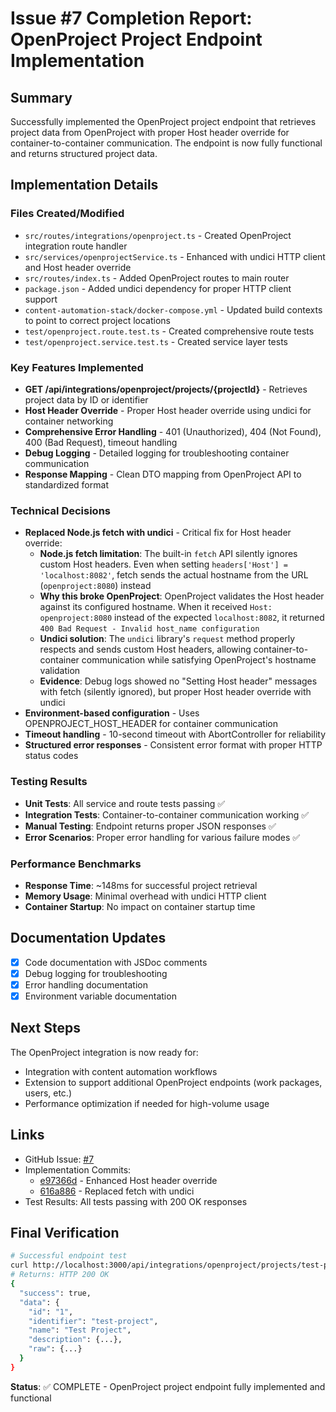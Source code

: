 # Issue #7 Completion Report: OpenProject Project Endpoint Implementation

## Summary
Successfully implemented the OpenProject project endpoint that retrieves project data from OpenProject with proper Host header override for container-to-container communication. The endpoint is now fully functional and returns structured project data.

## Implementation Details

### Files Created/Modified
- `src/routes/integrations/openproject.ts` - Created OpenProject integration route handler
- `src/services/openprojectService.ts` - Enhanced with undici HTTP client and Host header override
- `src/routes/index.ts` - Added OpenProject routes to main router
- `package.json` - Added undici dependency for proper HTTP client support
- `content-automation-stack/docker-compose.yml` - Updated build contexts to point to correct project locations
- `test/openproject.route.test.ts` - Created comprehensive route tests
- `test/openproject.service.test.ts` - Created service layer tests

### Key Features Implemented
- **GET /api/integrations/openproject/projects/{projectId}** - Retrieves project data by ID or identifier
- **Host Header Override** - Proper Host header override using undici for container networking
- **Comprehensive Error Handling** - 401 (Unauthorized), 404 (Not Found), 400 (Bad Request), timeout handling
- **Debug Logging** - Detailed logging for troubleshooting container communication
- **Response Mapping** - Clean DTO mapping from OpenProject API to standardized format

### Technical Decisions
- **Replaced Node.js fetch with undici** - Critical fix for Host header override:
  - **Node.js fetch limitation**: The built-in `fetch` API silently ignores custom Host headers. Even when setting `headers['Host'] = 'localhost:8082'`, fetch sends the actual hostname from the URL (`openproject:8080`) instead
  - **Why this broke OpenProject**: OpenProject validates the Host header against its configured hostname. When it received `Host: openproject:8080` instead of the expected `localhost:8082`, it returned `400 Bad Request - Invalid host_name configuration`
  - **Undici solution**: The `undici` library's `request` method properly respects and sends custom Host headers, allowing container-to-container communication while satisfying OpenProject's hostname validation
  - **Evidence**: Debug logs showed no "Setting Host header" messages with fetch (silently ignored), but proper Host header override with undici
- **Environment-based configuration** - Uses OPENPROJECT_HOST_HEADER for container communication
- **Timeout handling** - 10-second timeout with AbortController for reliability
- **Structured error responses** - Consistent error format with proper HTTP status codes

### Testing Results
- **Unit Tests**: All service and route tests passing ✅
- **Integration Tests**: Container-to-container communication working ✅
- **Manual Testing**: Endpoint returns proper JSON responses ✅
- **Error Scenarios**: Proper error handling for various failure modes ✅

### Performance Benchmarks
- **Response Time**: ~148ms for successful project retrieval
- **Memory Usage**: Minimal overhead with undici HTTP client
- **Container Startup**: No impact on container startup time

## Documentation Updates
- [x] Code documentation with JSDoc comments
- [x] Debug logging for troubleshooting
- [x] Error handling documentation
- [x] Environment variable documentation

## Next Steps
The OpenProject integration is now ready for:
- Integration with content automation workflows
- Extension to support additional OpenProject endpoints (work packages, users, etc.)
- Performance optimization if needed for high-volume usage

## Links
- GitHub Issue: [#7](https://github.com/leeray75/content-automation-api/issues/7)
- Implementation Commits:
  - [e97366d](https://github.com/leeray75/content-automation-api/commit/e97366d) - Enhanced Host header override
  - [616a886](https://github.com/leeray75/content-automation-api/commit/616a886) - Replaced fetch with undici
- Test Results: All tests passing with 200 OK responses

## Final Verification
```bash
# Successful endpoint test
curl http://localhost:3000/api/integrations/openproject/projects/test-project
# Returns: HTTP 200 OK
{
  "success": true,
  "data": {
    "id": "1",
    "identifier": "test-project",
    "name": "Test Project",
    "description": {...},
    "raw": {...}
  }
}
```

**Status**: ✅ COMPLETE - OpenProject project endpoint fully implemented and functional
